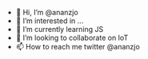 - 👋 Hi, I’m @ananzjo
- 👀 I’m interested in ...
- 🌱 I’m currently learning JS
- 💞️ I’m looking to collaborate on IoT
- 📫 How to reach me twitter @ananzjo

<!---
ananzjo/ananzjo is a ✨ special ✨ repository because its `README.md` (this file) appears on your GitHub profile.
You can click the Preview link to take a look at your changes.
--->
